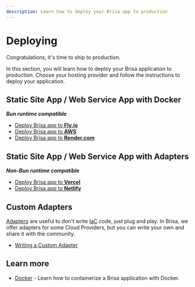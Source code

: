 ```yaml
---
description: Learn how to deploy your Brisa app to production
---
```


# Deploying

Congratulations, it's time to ship to production.

In this section, you will learn how to deploy your Brisa application to production. Choose your hosting provider and follow the instructions to deploy your application.

## Static Site App / Web Service App with Docker 

**_Bun runtime compatible_**

- [Deploy Brisa app to **Fly.io**](/building-your-application/deploying/fly-io)
- [Deploy Brisa app to **AWS**](/building-your-application/deploying/aws)
- [Deploy Brisa app to **Render.com**](/building-your-application/deploying/render-com)

## Static Site App / Web Service App with Adapters 

**_Non-Bun runtime compatible_**

- [Deploy Brisa app to **Vercel**](/building-your-application/deploying/vercel)
- [Deploy Brisa app to **Netlify**](/building-your-application/deploying/netlify)

## Custom Adapters

[Adapters](/building-your-application/configuring/output-adapter) are useful to don't write [IaC](https://en.wikipedia.org/wiki/Infrastructure_as_code) code, just plug and play. In Brisa, we offer adapters for some Cloud Providers, but you can write your own and share it with the community.

- [Writing a Custom Adapter](/building-your-application/deploying/writing-a-custom-adapter)

## Learn more

- [Docker](/building-your-application/deploying/docker) - Learn how to containerize a Brisa application with Docker.

